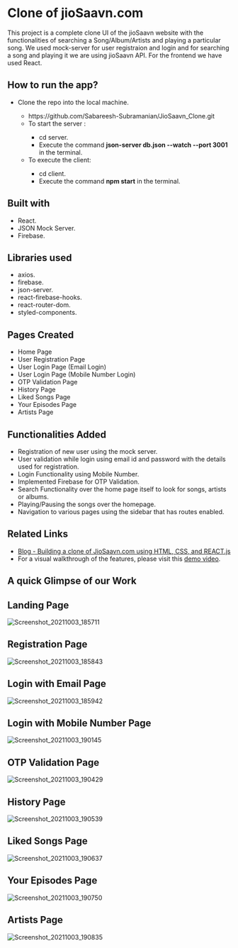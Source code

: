 # Clone of jioSaavn.com

This project is a complete clone UI of the jioSaavn website with the functionalities of searching a Song/Album/Artists and playing a particular song. We used mock-server for user registraion and login and for searching a song and playing it we are using jioSaavn API. For the frontend we have used React.

## How to run the app?

<ul>
  <li>Clone the repo into the local machine.</li>
  <ul>
    <li>https://github.com/Sabareesh-Subramanian/JioSaavn_Clone.git</li>
    <li>To start the server :</li>
    <ul>
      <li>cd server.</li>
      <li>Execute the command <b>json-server db.json --watch --port 3001</b> in the terminal.</li>
    </ul>
    <li>To execute the client:</li>
    <ul>
      <li>cd client.</li>
      <li>Execute the command <b>npm start</b> in the terminal.</li>
      </ul>
  </ul>
</ul>

## Built with

<ul>
  <li>React.</li>
  <li>JSON Mock Server.</li>
  <li>Firebase.</li>
</ul>

## Libraries used

<ul>
  <li>axios.</li>
  <li>firebase.</li>
  <li>json-server.</li>
  <li>react-firebase-hooks.</li>
  <li>react-router-dom.</li>
  <li>styled-components.</li>
</ul>

## Pages Created

<ul>
  <li>Home Page</li>
  <li>User Registration Page</li>
  <li>User Login Page (Email Login)</li>
  <li>User Login Page (Mobile Number Login)</li>
  <li>OTP Validation Page</li>
  <li>History Page</li>
  <li>Liked Songs Page</li>
  <li>Your Episodes Page</li>
  <li>Artists Page</li>
</ul>

## Functionalities Added

<ul>
  <li>Registration of new user using the mock server.</li>
  <li>User validation while login using email id and password with the details used for registration.</li>
  <li>Login Functionality using Mobile Number.</li>
  <li>Implemented Firebase for OTP Validation.</li>
  <li>Search Functionality over the home page itself to look for songs, artists or albums.</li>
  <li>Playing/Pausing the songs over the homepage.</li>
  <li>Navigation to various pages using the sidebar that has routes enabled.</li>
</ul>

## Related Links

<ul>
  <li><a href="https://medium.com/@sabareeshsubramanian/building-a-clone-of-jiosaavn-com-using-html-css-and-react-js-f91933199a7">Blog - Building a clone of JioSaavn.com using HTML, CSS, and REACT.js</a></li>
  <li>For a visual walkthrough of the features, please visit this <a href="https://drive.google.com/file/d/1dVw7bWxbZByXDcYy47M3CoV_fHvtDhTW/view?usp=sharing">demo video</a>.</li>
</ul>

## A quick Glimpse of our Work

## Landing Page

![Screenshot_20211003_185711](https://user-images.githubusercontent.com/83001524/135755654-171a9df3-de0e-4e6a-9f67-2e82bdae14b3.png)

## Registration Page

![Screenshot_20211003_185843](https://user-images.githubusercontent.com/83001524/135755699-e5a60b09-6165-4985-8300-6181f4ef5583.png)

## Login with Email Page

![Screenshot_20211003_185942](https://user-images.githubusercontent.com/83001524/135755736-9b07444c-99b7-4f53-82d1-b6941d8ec3ff.png)

## Login with Mobile Number Page

![Screenshot_20211003_190145](https://user-images.githubusercontent.com/83001524/135755816-4e21ba8f-95c0-4fa6-a4f1-a78299ef5171.png)

## OTP Validation Page

![Screenshot_20211003_190429](https://user-images.githubusercontent.com/83001524/135755907-016865aa-29ab-4e47-8344-2fb369c47431.png)

## History Page

![Screenshot_20211003_190539](https://user-images.githubusercontent.com/83001524/135755946-fe03143f-c78c-4e2b-89cb-31533d681e36.png)

## Liked Songs Page

![Screenshot_20211003_190637](https://user-images.githubusercontent.com/83001524/135755976-6bc0c8b5-0f98-479b-8705-560cfd3dc810.png)

## Your Episodes Page

![Screenshot_20211003_190750](https://user-images.githubusercontent.com/83001524/135756011-416f9cd4-51e7-45b5-821e-37a8e8e2fc67.png)

## Artists Page

![Screenshot_20211003_190835](https://user-images.githubusercontent.com/83001524/135756040-f947de51-706b-4db2-85b4-2215b273c989.png)
